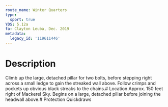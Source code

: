 ```yaml
---
route_name: Winter Quarters
type:
  sport: true
YDS: 5.12a
fa: Clayton Leuba, Dec. 2019
metadata:
  legacy_id: '119611446'
---
```

# Description
Climb up the large, detached pillar for two bolts, before stepping right across a small ledge to gain the streaked wall above. Follow crimps and pockets up obvious black streaks to the chains.# Location
Approx. 150 feet right of Mackerel Sky. Begins on a large, detached pillar before joining the headwall above.# Protection
Quickdraws